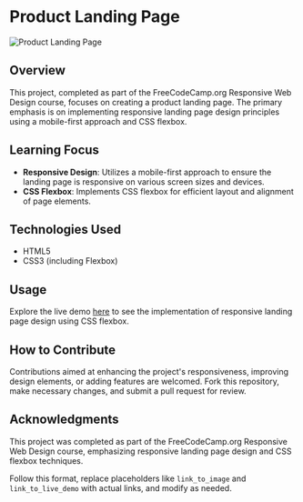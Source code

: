 # Product Landing Page

![Product Landing Page](https://github.com/Salf1-Sabit/Product-Landing-Page/assets/70028517/2d65629f-6886-473b-ba3e-ae4fe36cf216)

## Overview
This project, completed as part of the FreeCodeCamp.org Responsive Web Design course, focuses on creating a product landing page. The primary emphasis is on implementing responsive landing page design principles using a mobile-first approach and CSS flexbox.

## Learning Focus
- **Responsive Design**: Utilizes a mobile-first approach to ensure the landing page is responsive on various screen sizes and devices.
- **CSS Flexbox**: Implements CSS flexbox for efficient layout and alignment of page elements.

## Technologies Used
- HTML5
- CSS3 (including Flexbox)

## Usage
Explore the live demo [here](https://product-landing-page-99.netlify.app/) to see the implementation of responsive landing page design using CSS flexbox.

## How to Contribute
Contributions aimed at enhancing the project's responsiveness, improving design elements, or adding features are welcomed. Fork this repository, make necessary changes, and submit a pull request for review.

## Acknowledgments
This project was completed as part of the FreeCodeCamp.org Responsive Web Design course, emphasizing responsive landing page design and CSS flexbox techniques.

Follow this format, replace placeholders like `link_to_image` and `link_to_live_demo` with actual links, and modify as needed.
